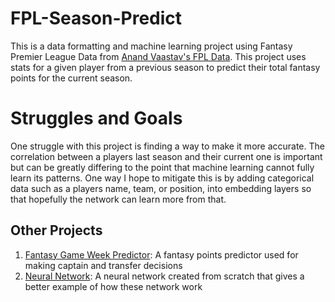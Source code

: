 # FPL-Season-Predict
This is a data formatting and machine learning project using Fantasy Premier League Data from [Anand Vaastav's FPL Data](https://github.com/vaastav/Fantasy-Premier-League). This project uses stats for a given player from a previous season to predict their total fantasy points for the current season.
# Struggles and Goals
One struggle with this project is finding a way to make it more accurate. The correlation between a players last season and their current one is important but can be greatly differing to the point that machine learning cannot fully learn its patterns. One way I hope to mitigate this is by adding categorical data such as a players name, team, or position, into embedding layers so that hopefully the network can learn more from that.
## Other Projects
1. [Fantasy Game Week Predictor](https://github.com/StrawberryFigbar/FPL-GameWeek-Predict): A fantasy points predictor used for making captain and transfer decisions
2. [Neural Network](https://github.com/StrawberryFigbar/Neural_Network): A neural network created from scratch that gives a better example of how these network work
